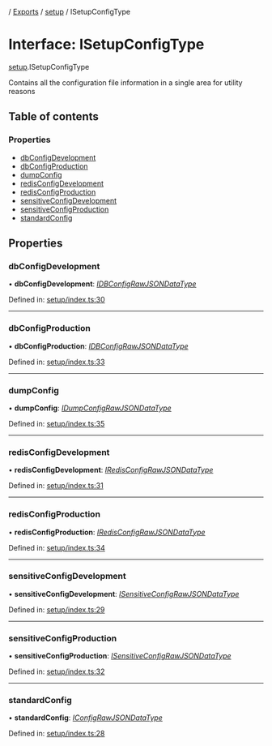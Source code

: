 [](../README.md) / [Exports](../modules.md) / [setup](../modules/setup.md) / ISetupConfigType

# Interface: ISetupConfigType

[setup](../modules/setup.md).ISetupConfigType

Contains all the configuration file information in a single
area for utility reasons

## Table of contents

### Properties

- [dbConfigDevelopment](setup.isetupconfigtype.md#dbconfigdevelopment)
- [dbConfigProduction](setup.isetupconfigtype.md#dbconfigproduction)
- [dumpConfig](setup.isetupconfigtype.md#dumpconfig)
- [redisConfigDevelopment](setup.isetupconfigtype.md#redisconfigdevelopment)
- [redisConfigProduction](setup.isetupconfigtype.md#redisconfigproduction)
- [sensitiveConfigDevelopment](setup.isetupconfigtype.md#sensitiveconfigdevelopment)
- [sensitiveConfigProduction](setup.isetupconfigtype.md#sensitiveconfigproduction)
- [standardConfig](setup.isetupconfigtype.md#standardconfig)

## Properties

### dbConfigDevelopment

• **dbConfigDevelopment**: [*IDBConfigRawJSONDataType*](config.idbconfigrawjsondatatype.md)

Defined in: [setup/index.ts:30](https://github.com/onzag/itemize/blob/28218320/setup/index.ts#L30)

___

### dbConfigProduction

• **dbConfigProduction**: [*IDBConfigRawJSONDataType*](config.idbconfigrawjsondatatype.md)

Defined in: [setup/index.ts:33](https://github.com/onzag/itemize/blob/28218320/setup/index.ts#L33)

___

### dumpConfig

• **dumpConfig**: [*IDumpConfigRawJSONDataType*](config.idumpconfigrawjsondatatype.md)

Defined in: [setup/index.ts:35](https://github.com/onzag/itemize/blob/28218320/setup/index.ts#L35)

___

### redisConfigDevelopment

• **redisConfigDevelopment**: [*IRedisConfigRawJSONDataType*](config.iredisconfigrawjsondatatype.md)

Defined in: [setup/index.ts:31](https://github.com/onzag/itemize/blob/28218320/setup/index.ts#L31)

___

### redisConfigProduction

• **redisConfigProduction**: [*IRedisConfigRawJSONDataType*](config.iredisconfigrawjsondatatype.md)

Defined in: [setup/index.ts:34](https://github.com/onzag/itemize/blob/28218320/setup/index.ts#L34)

___

### sensitiveConfigDevelopment

• **sensitiveConfigDevelopment**: [*ISensitiveConfigRawJSONDataType*](config.isensitiveconfigrawjsondatatype.md)

Defined in: [setup/index.ts:29](https://github.com/onzag/itemize/blob/28218320/setup/index.ts#L29)

___

### sensitiveConfigProduction

• **sensitiveConfigProduction**: [*ISensitiveConfigRawJSONDataType*](config.isensitiveconfigrawjsondatatype.md)

Defined in: [setup/index.ts:32](https://github.com/onzag/itemize/blob/28218320/setup/index.ts#L32)

___

### standardConfig

• **standardConfig**: [*IConfigRawJSONDataType*](config.iconfigrawjsondatatype.md)

Defined in: [setup/index.ts:28](https://github.com/onzag/itemize/blob/28218320/setup/index.ts#L28)
